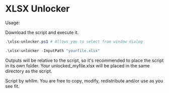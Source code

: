# XLSX Unlocker

Usage:

Download the script and execute it. 

```powershell
.\xlsx-unlocker.ps1 # Allows you to select from window dialog
```
```powershell
.\xlsx-unlocker -InputPath "yourfile.xlsx"
```

Outputs will be relative to the script, so it's recommended to place the script in its own folder. Your unlocked_myfile.xlsx will be placed in the same directory as the script.

Script by whllm. You are free to copy, modify, redistribute and/or use as you see fit.